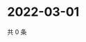 # 2022-03-01

共 0 条

<!-- BEGIN WEIBO -->
<!-- 最后更新时间 Tue Mar 01 2022 19:12:47 GMT+0800 (China Standard Time) -->

<!-- END WEIBO -->
